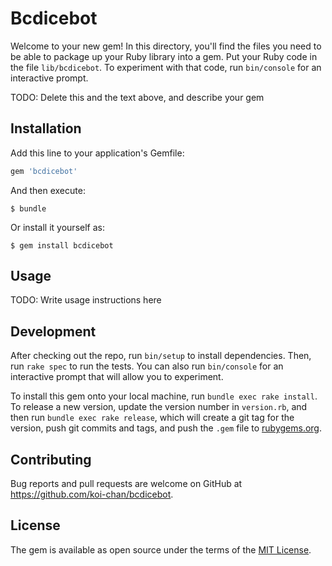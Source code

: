 # Bcdicebot

Welcome to your new gem! In this directory, you'll find the files you need to be able to package up your Ruby library into a gem. Put your Ruby code in the file `lib/bcdicebot`. To experiment with that code, run `bin/console` for an interactive prompt.

TODO: Delete this and the text above, and describe your gem

## Installation

Add this line to your application's Gemfile:

```ruby
gem 'bcdicebot'
```

And then execute:

    $ bundle

Or install it yourself as:

    $ gem install bcdicebot

## Usage

TODO: Write usage instructions here

## Development

After checking out the repo, run `bin/setup` to install dependencies. Then, run `rake spec` to run the tests. You can also run `bin/console` for an interactive prompt that will allow you to experiment.

To install this gem onto your local machine, run `bundle exec rake install`. To release a new version, update the version number in `version.rb`, and then run `bundle exec rake release`, which will create a git tag for the version, push git commits and tags, and push the `.gem` file to [rubygems.org](https://rubygems.org).

## Contributing

Bug reports and pull requests are welcome on GitHub at https://github.com/koi-chan/bcdicebot.

## License

The gem is available as open source under the terms of the [MIT License](https://opensource.org/licenses/MIT).
